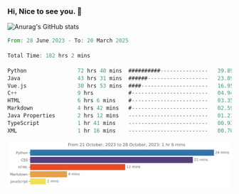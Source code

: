 ### Hi, Nice to see you. 👋

<!--
**EtherFin/EtherFin** is a ✨ _special_ ✨ repository because its `README.md` (this file) appears on your GitHub profile.

Here are some ideas to get you started:

- 🔭 I’m currently working on ...
- 🌱 I’m currently learning ...
- 👯 I’m looking to collaborate on ...
- 🤔 I’m looking for help with ...
- 💬 Ask me about ...
- 📫 How to reach me: ...
- 😄 Pronouns: ...
- ⚡ Fun fact: ...
-->


![Anurag's GitHub stats](https://github-readme-stats.vercel.app/api?username=EtherFin&bg_color=30,e96443,e97f43,e99943,e9b443,e9ce43,e9e843,d3e943,bee943,a9e943,94e943&title_color=fff&text_color=000&show_icons=true&icon_color=000)


<!--START_SECTION:waka-->

```rust
From: 28 June 2023 - To: 20 March 2025

Total Time: 182 hrs 2 mins

Python                72 hrs 40 mins  ##########---------------   39.89 %
Java                  43 hrs 31 mins  ######-------------------   23.89 %
Vue.js                30 hrs 53 mins  ####---------------------   16.95 %
C++                   9 hrs           #------------------------   04.94 %
HTML                  6 hrs 6 mins    #------------------------   03.35 %
Markdown              4 hrs 42 mins   #------------------------   02.59 %
Java Properties       2 hrs 12 mins   -------------------------   01.21 %
TypeScript            1 hr 41 mins    -------------------------   00.93 %
XML                   1 hr 16 mins    -------------------------   00.70 %
```

<!--END_SECTION:waka-->

<img
  src="https://github.com/EtherFin/EtherFin/blob/master/images/stat.svg"
  alt="Work Dashboard"
/>

